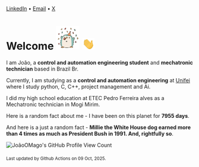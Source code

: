 [LinkedIn](https://www.linkedin.com/in/joão-pedro-gozzoli-b95641301/) &bull;
[Email](joaopedrogozzoli@gmail.com) &bull;
[X](https://x.com/jpp12prado)

# Welcome <img src="happy.gif" height="64px" /> <img src="wave.gif" height="32px" />

I am João, a  **control and automation engineering student** and **mechatronic technician** based in Brazil Br.

Currently, I am studying as a **control and automation engineering** at [Unifei](https://unifei.edu.br) where I study python, C, C++, project management and Ai.

I did my high school education at ETEC Pedro Ferreira alves as a Mechatronic technician in Mogi Mirim.

Here is a random fact about me - I have been on this planet for **7955 days**.

And here is a just a random fact -  **Millie the White House dog earned more than 4 times as much as President Bush in 1991. And, rightfully so**.

![JoãoOMago's GitHub Profile View Count](https://komarev.com/ghpvc/?username=JoaoOMago)

<sub>Last updated by Github Actions on 09 Oct, 2025.</sub>
